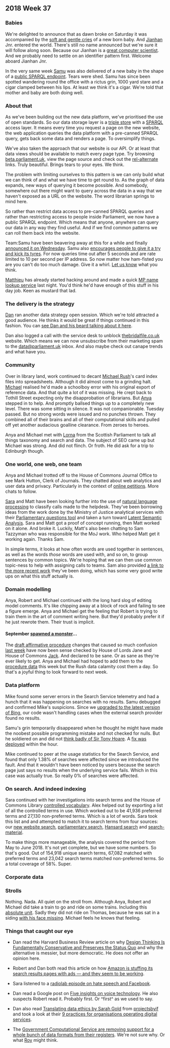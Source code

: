 ## 2018 Week 37

### Babies

We're delighted to announce that as dawn broke on Saturday it was accompanied by the [soft and gentle cries](https://www.youtube.com/watch?v=Su_l0d-st1k) of a new born baby. And [Jianhan](https://twitter.com/jianhanzhu) Jnr. entered the world. There's still no name announced but we're sure it will follow along soon. Because our Jianhan is a [great computer scientist](https://martinfowler.com/bliki/TwoHardThings.html). And we probably need to settle on an identifier pattern first. Welcome aboard Jianhan Jnr.

In the very same week [Samu](https://twitter.com/langsamu) was also delivered of a new baby in the shape of a [public SPARQL endpoint](https://api.parliament.uk/sparql). Tears were shed. Samu has since been spotted wandering round the office with a rictus grin, 1000 yard stare and a cigar clamped between his lips. At least we think it's a cigar. We're told that mother and baby are both doing well.

### About that

As we've been building out the new data platform, we've prioritised the use of open standards. So our data storage layer is a [triple store](https://en.wikipedia.org/wiki/Triplestore) with a [SPARQL](https://en.wikipedia.org/wiki/SPARQL) access layer. It means every time you request a page on the new website, the web application queries the data platform with a pre-canned SPARQL query, gets back some data and renders a page. To oversimplify things.

We've also taken the approach that our website is our API. Or at least that data views should be available to match every page type. Try browsing [beta.parliament.uk](https://beta.parliament.uk/), view the page source and check out the [rel-alternate](http://microformats.org/wiki/rel-alternate) links. Truly beautiful. Brings tears to your eyes. We think.

The problem with limiting ourselves to this pattern is we can only build what we can think of and what we have time to get round to. As the graph of data expands, new ways of querying it become possible. And somebody, somewhere out there might want to query across the data in a way that we haven't exposed as a URL on the website. The word librarian springs to mind here.

So rather than restrict data access to pre-canned SPARQL queries and rather than restricting access to people inside Parliament, we now have a public SPARQL endpoint. Which means that anyone, anywhere can query our data in any way they find useful. And if we find common patterns we can roll them back into the website.

Team:Samu have been beavering away at this for a while and finally [announced it on Wednesday](https://twitter.com/langsamu/status/1039950343088615425). Samu also [encourages people to give it a try and kick its tyres](https://twitter.com/langsamu/status/1039950348901916674). For now queries time out after 5 seconds and are rate limited to 10 per second per IP address. So now matter how ham-fisted you are you can't do too much damage. Give it a whirl. [Let us know](mailto:data@parliament.uk) what you think.

[Matthieu](https://twitter.com/cognithive) has already started hacking around and made a quick [MP name lookup service](https://mp-names.cognithive.com/?name=Mouse) last night. You'd think he'd have enough of this stuff in his day job. Keen as mustard that lad.

### The delivery is the strategy

[Dan](https://twitter.com/dasbarrett) ran another data strategy open session. Which we're told attracted a good audience. He thinks it would be great if things continued in this fashion. You can [see Dan and his beard talking about it here](https://twitter.com/dasbarrett/status/1040238433627791360).

Dan also logged a call with the service desk to unblock [thebridalfile.co.uk](https://en.wikipedia.org/wiki/Binders_full_of_women) website. Which means we can now unsubscribe from their marketing spam to the [data@parliament.uk](mailto:data@parliament.uk) inbox. And also maybe check out canape trends and what have you.

### Community

Over in library land, work continued to decant [Michael Rush](https://socialsciences.exeter.ac.uk/politics/staff/rush/)'s card index files into spreadsheets. Although it did almost come to a grinding halt. [Michael](https://twitter.com/fantasticlife) realised he'd made a schoolboy error with his original export of reference data. And that quite a lot of it was missing. He crept back to Tothill Street expecting only the disapprobation of librarians. But [Anya](https://twitter.com/bitten_) stepped in to help. And promptly ballsed things up to a completely new level. There was some sitting in silence. It was not companionable. Tuesday passed. But no strong words were issued and no punches thrown. They combined all of their brains and all of their computational skills and pulled off yet another audacious goalline clearance. From zeroes to heroes.

Anya and Michael met with [Lorna](https://twitter.com/laurnarobertson) from the Scottish Parliament to talk all things taxonomy and search and data. The subject of SEO came up but Michael was strong. And did not flinch. Or froth. He did ask for a trip to Edinburgh though.

### One world, one web, one team

Anya and Michael trotted off to the House of Commons Journal Office to see Mark Hutton, Clerk of Journals. They chatted about web analytics and user data and privacy. Particularly in the context of [online petitions](https://petition.parliament.uk/). More chats to follow.

[Sara](https://twitter.com/sarafreis) and Matt have been looking further into the use of [natural language processing](https://en.wikipedia.org/wiki/Natural_language_processing) to classify calls made to the helpdesk. They've been borrowing ideas from the work done by the Ministry of Justice analytical services with their [Parliamentary questions tool](https://github.com/moj-analytical-services/pq-tool) and taken a turn toward [Latent Semantic Analysis](https://en.wikipedia.org/wiki/Latent_semantic_analysis). Sara and Matt got a proof of concept running, then Matt worked on it alone. And broke it. Luckily, Matt's also been chatting to Sam Tazzyman who was responsible for the MoJ work. Who helped Matt get it working again. Thanks Sam.

In simple terms, it looks at how often words are used together in sentences, as well as the words *those* words are used with, and so on, to group sentences by common topics. We're hoping that we can then use common topic-ness to help with assigning calls to teams. Sam also provided [a link to the more recent work](https://moj-analytical-services.github.io/NLP-guidance/) they've been doing, which has some very good write ups on what this stuff actually is.

### Domain modelling

Anya, Robert and Michael continued with the long hard slog of editing model comments. It's like chipping away at a block of rock and failing to see a figure emerge. Anya and Michael get the feeling that Robert is trying to train them in the art of comment writing here. But they'd probably prefer it if he just rewrote them. Their trust is implicit.

#### September [spawned a monster](https://www.youtube.com/watch?v=Xv8LdKp2Y-8)...

The [draft affirmative procedure](https://ukparliament.github.io/ontologies/procedure/sis/draft-affirmative.pdf) changes that caused so much confusion [last week](/weeknotes.data-search/2018/36/#september-spawned-a-monster) have now been sense checked by House of Lords Jane and House of Commons [Jack](https://twitter.com/jackpdent). And declared to be sane. Or as sane as they're ever likely to get. Anya and Michael had hoped to add them to the [procedure data](https://procedures.azurewebsites.net/Procedures/3/graph) this week but the Rush data calamity cost them a day. So that's a joyful thing to look forward to next week.

### Data platform

Mike found some server errors in the Search Service telemetry and had a hunch that it was happening on searches with no results. Samu debugged and confirmed Mike's suspicions. Since we [upgraded to the latest version of Bing](https://ukparliament.github.io/weeknotes.data-search/2018/34/#data-platform), our code wasn't handling cases when the external search provider found no results.

Samu's grin temporarily disappeared when he thought he might have made the noobest possible programming mistake and not checked for nulls. But he soldiered on and did not [think badly of Sir Tony Hoare](https://en.wikipedia.org/wiki/Tony_Hoare#Apologies_and_retractions). A [fix was deployed](https://github.com/ukparliament/Search/compare/62a8797e22c12ba47bb5c28e71d76f71f65dce6b...a509da1ccabfbbf1570b4a456ac1e5c130f771b8?diff=split#diff-54a72b6692c682e402df897d42ada6c9R25) within the hour.

Mike continued to peer at the usage statistics for the Search Service, and found that only 1.38% of searches were affected since we introduced the fault. And that it wouldn't have been noticed by users because the search page just says no results when the underlying service fails. Which in this case was actually true. So really 0% of searches were affected.

### On search. And indeed indexing

Sara continued with her investigations into search terms and the House of Commons Library [controlled vocabulary](http://www.data.parliament.uk/dataset/thesauri). Alex helped out by exporting a list of all the controlled terms in use. Which worked out to be 41,936 preferred terms and 27,130 non-preferred terms. Which is a lot of words. Sara took this list and and attempted to match it to search terms from four sources: our [new website search](https://beta.parliament.uk/search), [parliamentary search](https://search.parliament.uk/search), [Hansard search](https://hansard.parliament.uk) and [search-material](http://search-material.parliament.uk/).

To make things more manageable, the analysis covered the period from May to June 2018. It's not yet complete, but we have some numbers. So that's good. Out of 154,918 unique search terms, 67,082 matched with preferred terms and 23,042 search terms matched non-preferred terms. So a total coverage of 58%. Super.

### Corporate data


### Strolls

Nothing. Nada. All quiet on the stroll from. Although Anya, Robert and Michael did take a train to go and ride on some trains. Including this [absolute unit](https://twitter.com/fantasticlife/status/1038393479347535872). Sadly they did not ride on Thomas, because he was sat in a siding [with his face missing](https://twitter.com/fantasticlife/status/1038402425026224128). Michael feels he knows that feeling.

### Things that caught our eye

* Dan read the Harvard Business Review article on why [Design Thinking Is Fundamentally Conservative and Preserves the Status Quo](https://hbr.org/2018/09/design-thinking-is-fundamentally-conservative-and-preserves-the-status-quo) and why the alternative is messier, but more democratic. He does not offer an opinion here.

* Robert and Dan both read this article on how [Amazon is stuffing its search results pages with ads — and they seem to be working](https://www.recode.net/2018/9/10/17797720/amazon-is-stuffing-its-search-results-pages-with-ads).

* Sara listened to a [radiolab episode on hate speech and Facebook](https://www.wnycstudios.org/story/post-no-evil).

* Dan read a Google post on [Five insights on voice technology](https://www.blog.google/perspectives/scott-huffman/five-insights-voice-technology/). He also suspects Robert read it. Probably first. Or ^first^ as we used to say.

* Dan also read [Translating data ethics by Sarah Gold](https://projectsbyif.com/blog/translating-data-ethics) from [projectsbyif](https://twitter.com/projectsbyif) and took a look at their [9 practices for organisations operating digital services](https://s3-eu-west-1.amazonaws.com/projectsbyif.com/data-ethics-practices/9+practices+for+organisations+operating+digital+services.pdf).

* The [Government Computational Service are removing support for a whole bunch of data formats from their registers](https://www.registers.service.gov.uk/data-format-changes). We're not sure why. Or what [Roy](https://en.wikipedia.org/wiki/Roy_Fielding) might think.